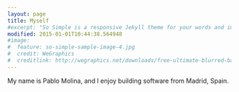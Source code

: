 ```yaml
---
layout: page
title: Myself
#excerpt: "So Simple is a responsive Jekyll theme for your words and images."
modified: 2015-01-01T10:44:38.564948
#image:
#  feature: so-simple-sample-image-4.jpg
#  credit: WeGraphics
#  creditlink: http://wegraphics.net/downloads/free-ultimate-blurred-background-pack/
---
```


My name is Pablo Molina, and I enjoy building software from Madrid, Spain.
